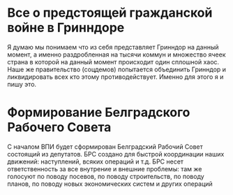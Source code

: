 # Все о предстоящей гражданской войне в Гринндоре
Я думаю мы понимаем что из себя представляет Гринндор на данный момент, а именно раздробленная на тысячи коммун и множество ячеек страна в которой на данный момент происходит один сплошной хаос. Наше же правительство (соцдемов) попытается объединить Гринндор и ликвидировать всех кто этому противодействует. Именно для этого я и пишу это. 
# Формирование Белградского Рабочего Совета
С началом ВПИ будет сформирован Белградский Рабочий Совет состоящий из депутатов. БРС создано для быстрой координации наших движений: наступлений, всяких операций и т.д. БРС несет ответственность за все внутрение и внешние проблемы: там же голосуют по поводу посевов, по поводу строительств, по поводу планов, по поводу новых экономических систем и других операций
